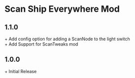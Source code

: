 # Scan Ship Everywhere Mod

## 1.1.0<br>

\+ Add config option for adding a ScanNode to the light switch<br>
\+ Add Support for ScanTweaks mod<br>

## 1.0.0<br>

\+ Initial Release<br>

